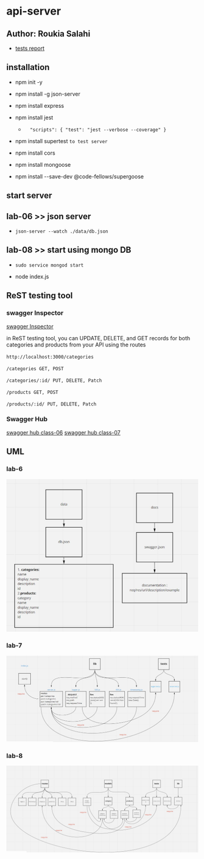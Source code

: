 # api-server

## Author: Roukia Salahi

- [tests report](https://github.com/roukia-401-advanced-javascript/api-server/actions)


## installation 

- npm init -y
- npm install -g json-server
- npm install express
- npm install jest

  - `  "scripts": {
    "test": "jest --verbose --coverage"
  }`

- npm install supertest `to test server`

- npm install cors

- npm install mongoose

- npm install --save-dev @code-fellows/supergoose

## start server 

## lab-06 >> json server
- `json-server --watch ./data/db.json`

## lab-08 >> start using mongo DB

- `sudo service mongod start`


- node index.js

## ReST testing tool 

### swagger Inspector

[swagger Inspector](https://inspector.swagger.io/)

in ReST testing tool, you can UPDATE, DELETE, and GET records for both categories and products from your API using the routes 

`http://localhost:3000/categories`

`/categories GET, POST`

`/categories/:id/ PUT, DELETE, Patch`

`/products GET, POST`

`/products/:id/ PUT, DELETE, Patch`


### Swagger Hub
 [swagger hub class-06](https://app.swaggerhub.com/apis/roukiaSalahi/api-server/0.1)
 [swagger hub class-07](https://app.swaggerhub.com/apis/roukiaSalahi/api-server-class7/0.1)

## UML

### lab-6

![UML](/assets/lab06-uml.JPG)

### lab-7

![UML](/assets/uml-lab7.JPG)

### lab-8

![UML](/assets/uml-lab8.JPG)



